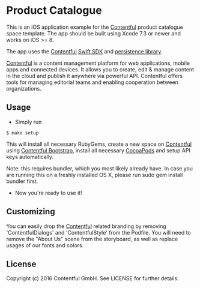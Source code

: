 # Product Catalogue

<!-- [![](https://assets.contentful.com/7clmb9ye18e7/9prTbbpxsWgQ0K6qAEyY6/cd3d2a09a6110ce61d06cea59d4cf62a/download-store.svg)](https://itunes.apple.com/app/id963680410) -->

This is an iOS application example for the [Contentful][1] product
catalogue space template. The app should be built using Xcode 7.3 or newer and works on iOS >= 8.

The app uses the [Contentful][1] [Swift SDK][4] and [persistence library][5].

[Contentful][1] is a content management platform for web applications, mobile apps and connected devices. It allows you to create, edit & manage content in the cloud and publish it anywhere via powerful API. Contentful offers tools for managing editorial teams and enabling cooperation between organizations.

## Usage

- Simply run

```
$ make setup
```

This will install all necessary RubyGems, create a new space on [Contentful][1] using 
[Contentful Bootstrap][3], install all necessary [CocoaPods][2] and setup API keys automatically.

Note: this requires bundler, which you most likely already have. In case you are running this on a freshly installed OS X, please run sudo gem install bundler first.

- Now you're ready to use it!

## Customizing

You can easily drop the [Contentful][1] related branding by removing 'ContentfulDialogs' and 'ContentfulStyle' from the Podfile. You will need to remove the "About Us" scene from the storyboard, as well as replace usages of our fonts and colors.

## License

Copyright (c) 2016 Contentful GmbH. See LICENSE for further details.


[1]: https://www.contentful.com
[2]: http://cocoapods.org
[3]: https://github.com/contentful-labs/contentful-bootstrap.rb
[4]: https://github.com/contentful/contentful.swift
[5]: https://github.com/contentful/contentful-persistence.swift
